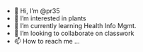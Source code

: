 - 👋 Hi, I’m @pr35
- 👀 I’m interested in plants
- 🌱 I’m currently learning Health Info Mgmt.
- 💞️ I’m looking to collaborate on classwork
- 📫 How to reach me ...

<!---
pr35/pr35 is a ✨ special ✨ repository because its `README.md` (this file) appears on your GitHub profile.
You can click the Preview link to take a look at your changes.
--->
